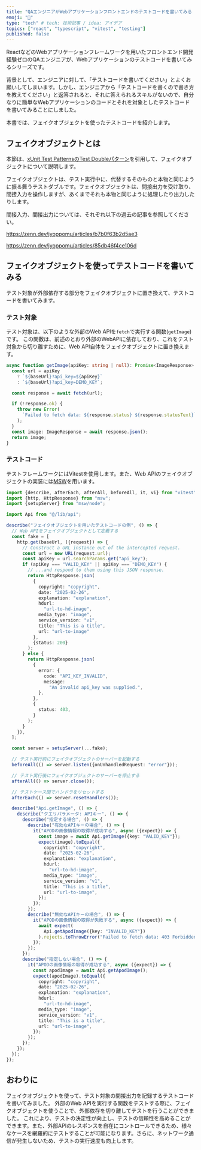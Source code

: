 ```yaml
---
title: "QAエンジニアがWebアプリケーションフロントエンドのテストコードを書いてみる（フェイクオブジェクト編）"
emoji: "🧪"
type: "tech" # tech: 技術記事 / idea: アイデア
topics: ["react", "typescript", "vitest", "testing"]
published: false
---
```


ReactなどのWebアプリケーションフレームワークを用いたフロントエンド開発経験ゼロのQAエンジニアが、Webアプリケーションのテストコードを書いてみるシリーズです。

背景として、エンジニアに対して、「テストコードを書いてください」とよくお願いしてしまいます。しかし、エンジニアから「テストコードを書くので書き方を教えてください」と返答されると、それに答えられるスキルがないので、自分なりに簡単なWebアプリケーションのコードとそれを対象としたテストコードを書いてみることにしました。

本書では、フェイクオブジェクトを使ったテストコードを紹介します。

## フェイクオブジェクトとは

本節は、[xUnit Test PatternsのTest Doubleパターン](https://goyoki.hatenablog.com/entry/20120301/1330608789)を引用して、フェイクオブジェクトについて説明します。

フェイクオブジェクトは、テスト実行中に、代替するそのものと本物と同じように振る舞うテストダブルです。フェイクオブジェクトは、間接出力を受け取り、間接入力を操作しますが、あくまでそれも本物と同じように処理したり出力したりします。

間接入力、間接出力については、それぞれ以下の過去の記事を参照してください。

<!-- markdownlint-disable-next-line MD034 -->
https://zenn.dev/jyoppomu/articles/b7b0f63b2d5ae3

<!-- markdownlint-disable-next-line MD034 -->
https://zenn.dev/jyoppomu/articles/85db46f4ce106d

## フェイクオブジェクトを使ってテストコードを書いてみる

テスト対象が外部依存する部分をフェイクオブジェクトに置き換えて、テストコードを書いてみます。

### テスト対象

テスト対象は、以下のような外部のWeb APIを`fetch`で実行する関数(`getImage`)です。
この関数は、前述のとおり外部のWebAPIに依存しており、これをテスト対象から切り離すために、Web API自体をフェイクオブジェクトに置き換えます。

```typescript
async function getImage(apiKey: string | null): Promise<ImageResponse> {
  const url = apiKey
    ? `${baseUrl}?api_key=${apiKey}`
    : `${baseUrl}?api_key=DEMO_KEY`;

  const response = await fetch(url);

  if (!response.ok) {
    throw new Error(
      `Failed to fetch data: ${response.status} ${response.statusText}`
    );
  }
  const image: ImageResponse = await response.json();
  return image;
}
```

### テストコード

テストフレームワークにはVitestを使用します。また、Web APIのフェイクオブジェクトの実装には[MSW](https://mswjs.io/)を用います。

```typescript
import {describe, afterEach, afterAll, beforeAll, it, vi} from "vitest";
import {http, HttpResponse} from "msw";
import {setupServer} from "msw/node";

import Api from "@/lib/api";

describe("フェイクオブジェクトを用いたテストコードの例", () => {
  // Web APIをフェイクオブジェクトとして定義する
  const fake = [
    http.get(baseUrl, ({request}) => {
      // Construct a URL instance out of the intercepted request.
      const url = new URL(request.url);
      const apiKey = url.searchParams.get("api_key");
      if (apiKey === "VALID_KEY" || apiKey === "DEMO_KEY") {
        // ...and respond to them using this JSON response.
        return HttpResponse.json(
          {
            copyright: "copyright",
            date: "2025-02-26",
            explanation: "explanation",
            hdurl:
              "url-to-hd-image",
            media_type: "image",
            service_version: "v1",
            title: "This is a title",
            url: "url-to-image"
          },
          {status: 200}
        );
      } else {
        return HttpResponse.json(
          {
            error: {
              code: "API_KEY_INVALID",
              message:
                "An invalid api_key was supplied.",
            },
          },
          {
            status: 403,
          }
        );
      }
    }),
  ];

  const server = setupServer(...fake);

  // テスト実行前にフェイクオブジェクトのサーバーを起動する
  beforeAll(() => server.listen({onUnhandledRequest: "error"}));

  // テスト実行後にフェイクオブジェクトのサーバーを停止する
  afterAll(() => server.close());

  // テストケース間でハンドラをリセットする
  afterEach(() => server.resetHandlers());

  describe("Api.getImage", () => {
    describe("クエリパラメータ: APIキー", () => {
      describe("指定する場合", () => {
        describe("有効なAPIキーの場合", () => {
          it("APODの画像情報の取得が成功する", async ({expect}) => {
            const image = await Api.getImage({key: "VALID_KEY"});
            expect(image).toEqual({
              copyright: "copyright",
              date: "2025-02-26",
              explanation: "explanation",
              hdurl:
                "url-to-hd-image",
              media_type: "image",
              service_version: "v1",
              title: "This is a title",
              url: "url-to-image",
            });
          });
        });
        describe("無効なAPIキーの場合", () => {
          it("APODの画像情報の取得が失敗する", async ({expect}) => {
            await expect(
              Api.getApodImage({key: "INVALID_KEY"})
            ).rejects.toThrowError("Failed to fetch data: 403 Forbidden");
          });
        });
      });
      describe("指定しない場合", () => {
        it("APODの画像情報の取得が成功する", async ({expect}) => {
          const apodImage = await Api.getApodImage();
          expect(apodImage).toEqual({
            copyright: "copyright",
            date: "2025-02-26",
            explanation: "explanation",
            hdurl:
              "url-to-hd-image",
            media_type: "image",
            service_version: "v1",
            title: "This is a title",
            url: "url-to-image",
          });
        });
      });
    });
  });
});
```

## おわりに

フェイクオブジェクトを使って、テスト対象の間接出力を記録するテストコードを書いてみました。
外部のWeb APIを実行する関数をテストする際に、フェイクオブジェクトを使うことで、外部依存を切り離してテストを行うことができました。
これにより、テストの決定性が向上し、テストの信頼性を高めることができます。また、外部APIのレスポンスを自在にコントロールできるため、様々なケースを網羅的にテストすることが可能になります。さらに、ネットワーク通信が発生しないため、テストの実行速度も向上します。

